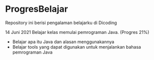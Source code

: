 # ProgresBelajar
Repository ini berisi pengalaman belajarku di Dicoding

14 Juni 2021
Belajar kelas memulai pemrograman Java. (Progres 21%)
  * Belajar apa itu Java dan alasan menggunakannya
  * Belajar tools yang dapat digunakan untuk menjalankan bahasa pemrograman Java
